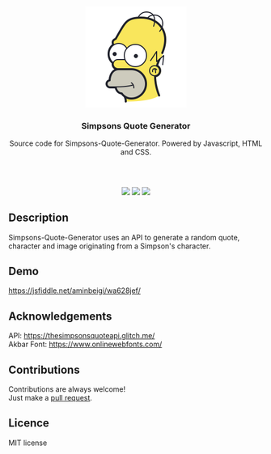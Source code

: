 <p align="center">
<img src="src/icon.png"/>
<br/>
<h3 align="center">Simpsons Quote Generator</h3>
<p align="center">Source code for Simpsons-Quote-Generator. Powered by Javascript, HTML and CSS.</p>
<h2></h2>
</p>
<br />

<p align="center">
<a href="../../issues"><img src="https://img.shields.io/github/issues/aminbeigi/Simpsons-Quote-Generator.svg?style=flat-square" /></a>
<a href="../../pulls"><img src="https://img.shields.io/github/issues-pr/aminbeigi/Simpsons-Quote-Generator.svg?style=flat-square" /></a>
<img src="https://img.shields.io/github/license/aminbeigi/Simpsons-Quote-Generator?style=flat-square">
</p>

## Description
Simpsons-Quote-Generator uses an API to generate a random quote, character and image originating from a Simpson's character.

## Demo
https://jsfiddle.net/aminbeigi/wa628jef/

## Acknowledgements
API: https://thesimpsonsquoteapi.glitch.me/  
Akbar Font: https://www.onlinewebfonts.com/

## Contributions
Contributions are always welcome!  
Just make a [pull request](../../pulls).

## Licence
MIT license
